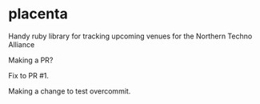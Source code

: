 # placenta
Handy ruby library for tracking upcoming venues for the Northern Techno Alliance

Making a PR?

Fix to PR #1.

Making a change to test overcommit.
